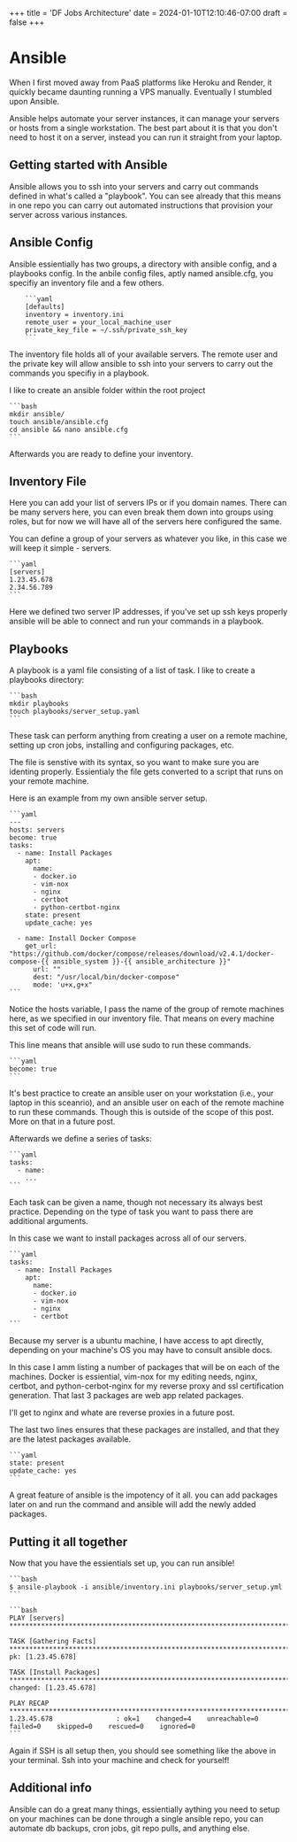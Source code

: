 +++
title = 'DF Jobs Architecture'
date = 2024-01-10T12:10:46-07:00
draft = false
+++

# Ansible

When I first moved away from PaaS platforms like Heroku and Render, it quickly became daunting running a VPS manually. Eventually I stumbled upon Ansible. 

Ansible helps automate your server instances, it can manage your servers or hosts from a single workstation. The best part about it is that you don't need to host it on a server, instead you can run it straight from your laptop.
    

## Getting started with Ansible

Ansible allows you to ssh into your servers and carry out commands defined in what's called a "playbook". You can see already that this means in one repo you can carry out automated instructions that provision your server across various instances.

## Ansible Config

Ansible essientially has two groups, a directory with ansible config, and a playbooks config. In the anbile config files, aptly named ansible.cfg, you specifiy an inventory file and a few others.
    
        ```yaml
        [defaults]
        inventory = inventory.ini
        remote_user = your_local_machine_user
        private_key_file = ~/.ssh/private_ssh_key
        ```

The inventory file holds all of your available servers. The remote user and the private key will allow ansible to ssh into your servers to carry out the commands you specifiy in a playbook.

I like to create an ansible folder within the root project


    ```bash
    mkdir ansible/ 
    touch ansible/ansible.cfg
    cd ansible && nano ansible.cfg
    ```

Afterwards you are ready to define your inventory.


## Inventory File
Here you can add your list of servers IPs or if you domain names. There can be many servers here, you can even break them down into groups using roles, but for now we will have all of the servers here configured the same.

You can define a group of your servers as whatever you like, in this case we will keep it simple - servers. 

    ```yaml
    [servers]
    1.23.45.678
    2.34.56.789
    ```

Here we defined two server IP addresses, if you've set up ssh keys properly ansible will be able to connect and run your commands in a playbook.

## Playbooks

A playbook is a yaml file consisting of a list of task. I like to create a playbooks directory:

    ```bash
    mkdir playbooks
    touch playbooks/server_setup.yaml
    ```

These task can perform anything from creating a user on a remote machine, setting up cron jobs, installing and configuring packages, etc.

The file is senstive with its syntax, so you want to make sure you are identing properly. Essientialy the file gets converted to a script that runs on your remote machine.


Here is an example from my own ansible server setup.

    ```yaml
    ---
    hosts: servers
    become: true
    tasks:
      - name: Install Packages
        apt:
          name:
          - docker.io
          - vim-nox
          - nginx
          - certbot
          - python-certbot-nginx
        state: present
        update_cache: yes
      
      - name: Install Docker Compose
        get_url: "https://github.com/docker/compose/releases/download/v2.4.1/docker-compose-{{ ansible_system }}-{{ ansible_architecture }}"
          url: ""
          dest: "/usr/local/bin/docker-compose"
          mode: 'u+x,g+x"
    ```

Notice the hosts variable, I pass the name of the group of remote machines here, as we specified in our inventory file. That means on every machine this set of code will run.

This line means that ansible will use sudo to run these commands. 


    ```yaml
    become: true
    ```
    

It's best practice to create an ansible user on your workstation (i.e., your laptop in this sceanrio), and an ansible user on each of the remote machine to run these commands. Though this is outside of the scope of this post. More on that in a future post.

Afterwards we define a series of tasks:

    ```yaml
    tasks:
      - name:
        ...
    ```

Each task can be given a name, though not necessary its always best practice. Depending on the type of task you want to pass there are additional arguments.

In this case we want to install packages across all of our servers.


    ```yaml
    tasks:
      - name: Install Packages
        apt:
          name:
          - docker.io
          - vim-nox
          - nginx
          - certbot
    ```

Because my server is a ubuntu machine, I have access to apt directly, depending on your machine's OS you may have to consult ansible docs.

In this case I amm listing a number of packages that will be on each of the machines. Docker is essiential, vim-nox for my editing needs, nginx, certbot, and python-cerbot-nginx for my reverse proxy and ssl certification generation. That last 3 packages are web app related packages.

I'll get to nginx and whate are reverse proxies in a future post.

The last two lines ensures that these packages are installed, and that they are the latest packages available. 

    ```yaml
    state: present
    update_cache: yes
    ```

A great feature of ansible is the impotency of it all. you can add packages later on and run the command and ansible will add the newly added packages.

## Putting it all together 

Now that you have the essientials set up, you can run ansible!

    ```bash
    $ ansile-playbook -i ansible/inventory.ini playbooks/server_setup.yml
    ```

    ```bash
    PLAY [servers] ***************************************************************************************

    TASK [Gathering Facts] *******************************************************************************
    pk: [1.23.45.678]

    TASK [Install Packages] ********************************************************************************
    changed: [1.23.45.678]

    PLAY RECAP *******************************************************************************************
    1.23.45.678                : ok=1    changed=4    unreachable=0    failed=0    skipped=0    rescued=0    ignored=0   
    ```


Again if SSH is all setup then, you should see something like the above in your terminal. Ssh into your machine and check for yourself!

## Additional info
Ansible can do a great many things, essientially aything you need to setup on your machines can be done through a single ansible repo, you can automate db backups, cron jobs, git repo pulls, and anything else.


    





